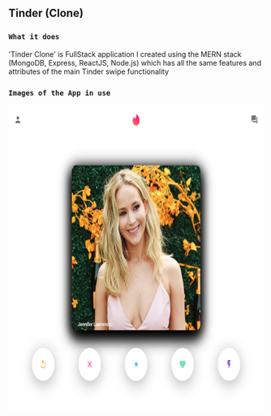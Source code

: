 ## Tinder (Clone)

### `What it does`

'Tinder Clone' is FullStack application I created using the MERN stack (MongoDB, Express, ReactJS, Node.js) which has all the same features and attributes of the main Tinder swipe functionality

### `Images of the App in use`

<img src = "https://github.com/tristena35/Tinder-Clone/blob/main/screenshots/1.png" width="600" height="600"> 
